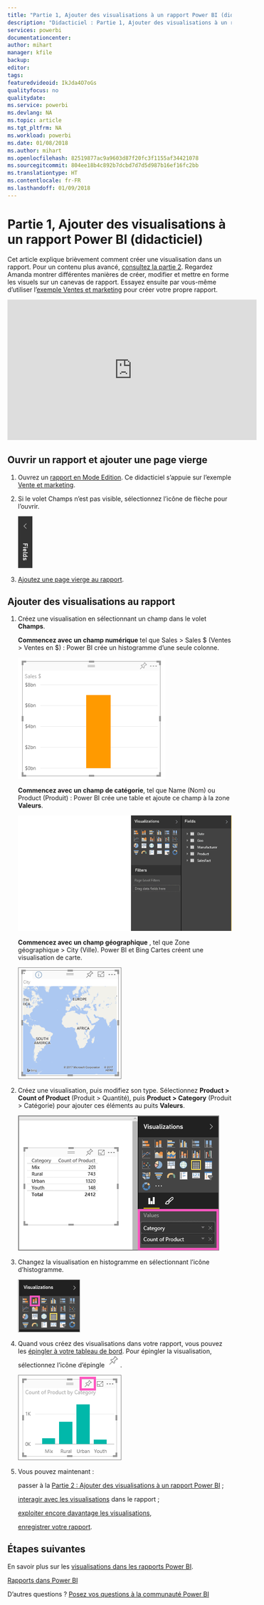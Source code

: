 ```yaml
---
title: "Partie 1, Ajouter des visualisations à un rapport Power BI (didacticiel)"
description: "Didacticiel : Partie 1, Ajouter des visualisations à un rapport Power BI"
services: powerbi
documentationcenter: 
author: mihart
manager: kfile
backup: 
editor: 
tags: 
featuredvideoid: IkJda4O7oGs
qualityfocus: no
qualitydate: 
ms.service: powerbi
ms.devlang: NA
ms.topic: article
ms.tgt_pltfrm: NA
ms.workload: powerbi
ms.date: 01/08/2018
ms.author: mihart
ms.openlocfilehash: 82519877ac9a9603d87f20fc3f1155af34421078
ms.sourcegitcommit: 804ee18b4c892b7dcbd7d7d5d987b16ef16fc2bb
ms.translationtype: HT
ms.contentlocale: fr-FR
ms.lasthandoff: 01/09/2018
---
```

# <a name="part-i-add-visualizations-to-a-power-bi-report-tutorial"></a>Partie 1, Ajouter des visualisations à un rapport Power BI (didacticiel)
Cet article explique brièvement comment créer une visualisation dans un rapport.  Pour un contenu plus avancé, [consultez la partie 2](power-bi-report-add-visualizations-ii.md). Regardez Amanda montrer différentes manières de créer, modifier et mettre en forme les visuels sur un canevas de rapport. Essayez ensuite par vous-même d’utiliser l’[exemple Ventes et marketing](sample-datasets.md) pour créer votre propre rapport.

<iframe width="560" height="315" src="https://www.youtube.com/embed/IkJda4O7oGs" frameborder="0" allowfullscreen></iframe>


## <a name="open-a-report-and-add-a-new-page"></a>Ouvrir un rapport et ajouter une page vierge
1. Ouvrez un [rapport en Mode Edition](service-reading-view-and-editing-view.md). Ce didacticiel s’appuie sur l’exemple [Vente et marketing](sample-datasets.md).
2. Si le volet Champs n’est pas visible, sélectionnez l’icône de flèche pour l’ouvrir. 
   
   ![](media/power-bi-report-add-visualizations-i/pbi_nancy_fieldsfiltersarrow.png)
3. [Ajoutez une page vierge au rapport](power-bi-report-add-page.md).

## <a name="add-visualizations-to-the-report"></a>Ajouter des visualisations au rapport
1. Créez une visualisation en sélectionnant un champ dans le volet **Champs**.  
   
   **Commencez avec un champ numérique** tel que Sales > Sales $ (Ventes > Ventes en $) : Power BI crée un histogramme d’une seule colonne.
   
   ![](media/power-bi-report-add-visualizations-i/pbi_onecolchart.png)
   
   **Commencez avec un champ de catégorie**, tel que Name (Nom) ou Product (Produit) : Power BI crée une table et ajoute ce champ à la zone **Valeurs**.
   
   ![](media/power-bi-report-add-visualizations-i/pbi_agif_createchart3.gif)
   
   **Commencez avec un champ géographique** , tel que Zone géographique > City (Ville). Power BI et Bing Cartes créent une visualisation de carte.
   
   ![](media/power-bi-report-add-visualizations-i/power-bi-map.png)
2. Créez une visualisation, puis modifiez son type. Sélectionnez **Product > Count of Product** (Produit > Quantité), puis **Product > Category** (Produit > Catégorie) pour ajouter ces éléments au puits **Valeurs**.
   
   ![](media/power-bi-report-add-visualizations-i/part1table1.png)
3. Changez la visualisation en histogramme en sélectionnant l’icône d’histogramme.
   
   ![](media/power-bi-report-add-visualizations-i/part1converttocolumn.png)
4. Quand vous créez des visualisations dans votre rapport, vous pouvez les [épingler à votre tableau de bord](service-dashboard-pin-tile-from-report.md). Pour épingler la visualisation, sélectionnez l’icône d’épingle ![](media/power-bi-report-add-visualizations-i/pinnooutline.png).
   
   ![](media/power-bi-report-add-visualizations-i/part1pin1.png)
5. Vous pouvez maintenant :
   
   passer à la [Partie 2 : Ajouter des visualisations à un rapport Power BI](power-bi-report-add-visualizations-ii.md) ;
   
   [interagir avec les visualisations](service-reading-view-and-editing-view.md) dans le rapport ;
   
   [exploiter encore davantage les visualisations](power-bi-report-visualizations.md),
   
   [enregistrer votre rapport](service-report-save.md).

## <a name="next-steps"></a>Étapes suivantes
En savoir plus sur les [visualisations dans les rapports Power BI](power-bi-report-visualizations.md).

[Rapports dans Power BI](service-reports.md)

D’autres questions ? [Posez vos questions à la communauté Power BI](http://community.powerbi.com/)

